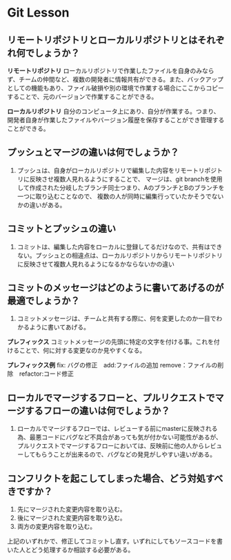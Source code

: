 # Git Lesson

## リモートリポジトリとローカルリポジトリとはそれぞれ何でしょうか？

**リモートリポジトリ** ローカルリポジトリで作業したファイルを自身のみならず、チームの仲間など、複数の開発者に情報共有ができる。また、バックアップとしての機能もあり、ファイル破損や別の環境で作業する場合にここからコピーすることで、元のバージョンで作業することができる。

**ローカルリポジトリ** 自分のコンピュータ上にあり、自分が作業する。つまり、開発者自身が作業したファイルやバージョン履歴を保存することができ管理することができる。
## プッシュとマージの違いは何でしょうか？

1. プッシュは、自身がローカルリポジトリで編集した内容をリモートリポジトリに反映させ複数人見れるようにすることで、
マージは、git branchを使用して作成された分岐したブランチ同士つまり、AのブランチとBのブランチを一つに取り込むことなので、
複数の人が同時に編集行っていたかそうでないかの違いがある。

## コミットとプッシュの違い

1. コミットは、編集した内容をローカルに登録してるだけなので、共有はできない。プッシュとの相違点は、ローカルリポジトリからリモートリポジトリに反映させて複数人見れるようになるかならないかの違い

## コミットのメッセージはどのように書いてあげるのが最適でしょうか？

1. コミットメッセージは、チームと共有する際に、何を変更したのか一目でわかるように書いてあげる。

**プレフィックス** コミットメッセージの先頭に特定の文字を付ける事。これを付けることで、何に対する変更なのか見やすくなる。

**プレフィックス例** 
fix: バグの修正　add:ファイルの追加
remove：ファイルの削除　refactor:コード修正

## ローカルでマージするフローと、プルリクエストでマージするフローの違いは何でしょうか？

1. ローカルでマージするフローでは、レビューする前にmasterに反映される為、最悪コードにバグなど不具合があっても気が付かない可能性があるが、プルリクエストでマージするフローにおいては、反映前に他の人からレビューしてもらうことが出来るので、バグなどの発見がしやすい違いがある。

## コンフリクトを起こしてしまった場合、どう対処すべきですか？

1. 先にマージされた変更内容を取り込む。
2. 後にマージされた変更内容を取り込む。
3. 両方の変更内容を取り込む。

上記のいずれかで、修正してコミットし直す。いずれにしてもソースコードを書いた人とどう処理するか相談する必要がある。
